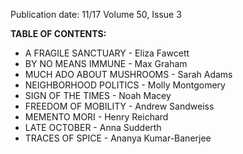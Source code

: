 Publication date: 11/17
Volume 50, Issue 3

**TABLE OF CONTENTS:**
- A FRAGILE SANCTUARY - Eliza Fawcett
- BY NO MEANS IMMUNE - Max Graham
- MUCH ADO ABOUT MUSHROOMS - Sarah Adams
- NEIGHBORHOOD POLITICS - Molly Montgomery
- SIGN OF THE TIMES - Noah Macey
- FREEDOM OF MOBILITY - Andrew Sandweiss
- MEMENTO MORI - Henry Reichard
- LATE OCTOBER - Anna Sudderth
- TRACES OF SPICE - Ananya Kumar-Banerjee

